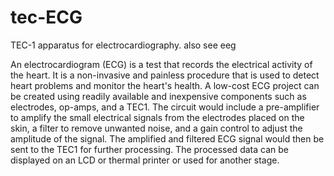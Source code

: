 # tec-ECG
TEC-1 apparatus for electrocardiography. also see eeg 



An electrocardiogram (ECG) is a test that records the electrical activity of the heart. It is a non-invasive and painless procedure that is used to detect heart problems and monitor the heart's health. A low-cost ECG project can be created using readily available and inexpensive components such as electrodes, op-amps, and a TEC1. The circuit would include a pre-amplifier to amplify the small electrical signals from the electrodes placed on the skin, a filter to remove unwanted noise, and a gain control to adjust the amplitude of the signal. The amplified and filtered ECG signal would then be sent to the TEC1 for further processing. The processed data can be displayed on an LCD or thermal printer or used for another stage.

